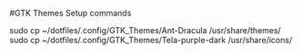 #GTK Themes Setup commands

sudo cp ~/dotfiles/.config/GTK_Themes/Ant-Dracula /usr/share/themes/
sudo cp ~/dotfiles/.config/GTK_Themes/Tela-purple-dark /usr/share/icons/
